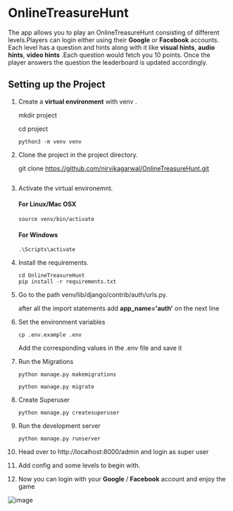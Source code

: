 # OnlineTreasureHunt

 The app allows you to play an OnlineTreasureHunt consisting of different levels.Players can login either using their **Google** or **Facebook** accounts. Each level has a question and hints along with it like **visual hints**, **audio hints**, **video hints** .Each question would fetch you 10 points. Once the player answers the question the leaderboard is updated accordingly.
  


##  Setting up the Project


1. Create a **virtual environment** with venv .

    mkdir project

    cd project
    ```
    python3 -m venv venv
    ```

2. Clone the project in the project directory.

    git clone https://github.com/nirvikagarwal/OnlineTreasureHunt.git

    ```
3. Activate the virtual environemnt.
    #### For Linux/Mac OSX   
    ```
    source venv/bin/activate

    ```
    #### For Windows
    ```
    .\Scripts\activate

    ```
4. Install the requirements.
    ```
    cd OnlineTreasureHunt
    pip install -r requirements.txt

    ```
5. Go to the path   venv/lib/django/contrib/auth/urls.py.

    after all the import statements add **app_name='auth'** on the next line

6. Set the environment variables

    ```
    cp .env.example .env
    ```
    Add the corresponding values in the .env file and save it
   
7. Run the Migrations
    ```
    python manage.py makemigrations

    python manage.py migrate

    ```
8. Create Superuser
    ```
    python manage.py createsuperuser
    ```
9. Run the development server
    ```
    python manage.py runserver

    ```
10. Head over to http://localhost:8000/admin and login as super user

11. Add config and some levels to begin with.

12. Now you can login with your **Google** / **Facebook** account and enjoy the game


![image](https://github.com/kgulshan827/OnlineTreasureHunt/blob/master/pic.png)
